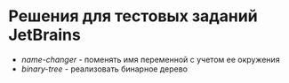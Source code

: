 # Решения для тестовых заданий JetBrains

- *name-changer* - поменять имя переменной с учетом ее окружения
- *binary-tree* - реализовать бинарное дерево
